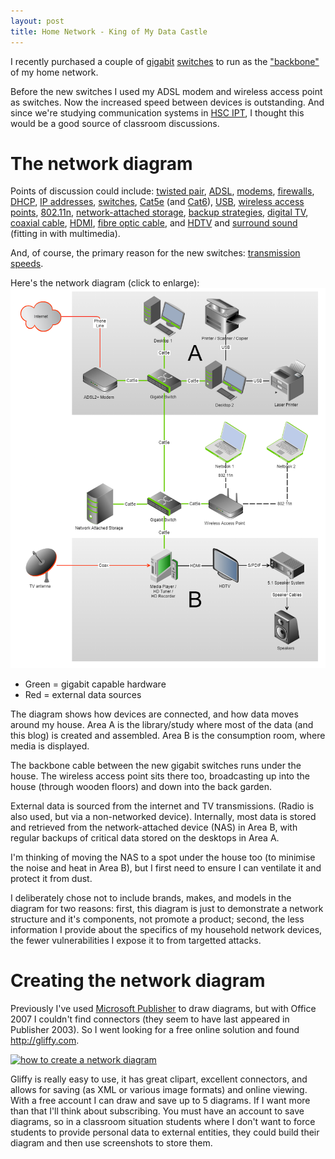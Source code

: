 ```yaml
---
layout: post
title: Home Network - King of My Data Castle
---
```

I recently purchased a couple of [gigabit](http://en.wikipedia.org/wiki/Gigabit_Ethernet) [switches](http://en.wikipedia.org/wiki/Network_switch) to run as the ["backbone"](http://en.wikipedia.org/wiki/Backbone_network) of my home network.

Before the new switches I used my ADSL modem and wireless access point as switches. Now the increased speed between devices is outstanding. And since we're studying communication systems in [HSC IPT](https://educationstandards.nsw.edu.au/wps/portal/nesa/11-12/stage-6-learning-areas/technologies/information-processes-technology-syllabus), I thought this would be a good source of classroom discussions.

# The network diagram

Points of discussion could include: [twisted pair](http://en.wikipedia.org/wiki/Twisted_pair), [ADSL](http://en.wikipedia.org/wiki/Adsl), [modems](http://en.wikipedia.org/wiki/Modem), [firewalls](http://en.wikipedia.org/wiki/Firewall_(computing)), [DHCP](http://en.wikipedia.org/wiki/Dynamic_Host_Configuration_Protocol), [IP addresses](http://en.wikipedia.org/wiki/Internet_Protocol), [switches](http://en.wikipedia.org/wiki/Network_switch), [Cat5e](http://en.wikipedia.org/wiki/Cat5e) (and [Cat6](http://en.wikipedia.org/wiki/Cat6)), [USB](http://en.wikipedia.org/wiki/Usb), [wireless access points](http://en.wikipedia.org/wiki/Wireless_access_point), [802.11n](http://en.wikipedia.org/wiki/802.11), [network-attached storage](http://en.wikipedia.org/wiki/Network_attached_storage), [backup strategies](http://en.wikipedia.org/wiki/Backup), [digital TV](http://en.wikipedia.org/wiki/Digital_television), [coaxial cable](http://en.wikipedia.org/wiki/Coaxial_cable), [HDMI](http://en.wikipedia.org/wiki/Hdmi), [fibre optic cable](http://en.wikipedia.org/wiki/Fibre_optic_cable), and [HDTV](http://en.wikipedia.org/wiki/Hdtv) and [surround sound](http://en.wikipedia.org/wiki/Surround_sound) (fitting in with multimedia).

And, of course, the primary reason for the new switches: [transmission speeds](http://en.wikipedia.org/wiki/Transmission_speed).

Here's the network diagram (click to enlarge):
[![2011-Home-Network](../images/20111113-home_network.png)](../images/20111113-home_network.png)

* Green = gigabit capable hardware
* Red = external data sources

The diagram shows how devices are connected, and how data moves around my house. Area A is the library/study where most of the data (and this blog) is created and assembled. Area B is the consumption room, where media is displayed.

The backbone cable between the new gigabit switches runs under the house. The wireless access point sits there too, broadcasting up into the house (through wooden floors) and down into the back garden.

External data is sourced from the internet and TV transmissions. (Radio is also used, but via a non-networked device). Internally, most data is stored and retrieved from the network-attached device (NAS) in Area B, with regular backups of critical data stored on the desktops in Area A.

I'm thinking of moving the NAS to a spot under the house too (to minimise the noise and heat in Area B), but I first need to ensure I can ventilate it and protect it from dust.

I deliberately chose not to include brands, makes, and models in the diagram for two reasons: first, this diagram is just to demonstrate a network structure and it's components, not promote a product; second, the less information I provide about the specifics of my household network devices, the fewer vulnerabilities I expose it to from targetted attacks.

# Creating the network diagram

Previously I've used [Microsoft Publisher](http://en.wikipedia.org/wiki/Microsoft_Publisher) to draw diagrams, but with Office 2007 I couldn't find connectors (they seem to have last appeared in Publisher 2003). So I went looking for a free online solution and found <http://gliffy.com>.

[![how to create a network diagram](https://img.youtube.com/vi/wkaBXkZYRUQ/hqdefault.jpg)](https://www.youtube.com/watch?v=wkaBXkZYRUQ)

Gliffy is really easy to use, it has great clipart, excellent connectors, and allows for saving (as XML or various image formats) and online viewing. With a free account I can draw and save up to 5 diagrams. If I want more than that I'll think about subscribing. You must have an account to save diagrams, so in a classroom situation students where I don't want to force students to provide personal data to external entities, they could build their diagram and then use screenshots to store them.